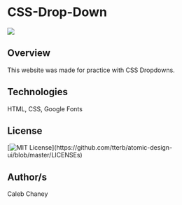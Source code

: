 # CSS-Drop-Down

![](https://github.com/Cachamoe/CSS-Drop-Down/blob/main/Screen%20Shot%202022-09-15%20at%205.04.01%20PM.png)

## Overview
This website was made for practice with CSS Dropdowns. 

## Technologies 
HTML, CSS, Google Fonts

## License 
[![MIT License](https://img.shields.io/apm/l/atomic-design-ui.svg?)](https://github.com/tterb/atomic-design-ui/blob/master/LICENSEs)

## Author/s
Caleb Chaney
